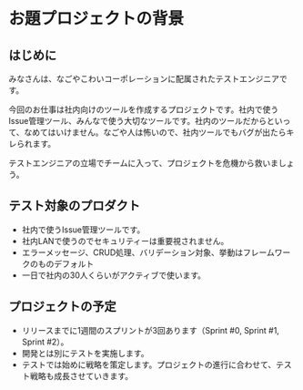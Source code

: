 お題プロジェクトの背景
==================================================

はじめに
----------------------------------------

みなさんは、なごやこわいコーポレーションに配属されたテストエンジニアです。

今回のお仕事は社内向けのツールを作成するプロジェクトです。社内で使うIssue管理ツール、みんなで使う大切なツールです。社内のツールだからといって、なめてはいけません。なごや人は怖いので、社内ツールでもバグが出たらキレられます。

テストエンジニアの立場でチームに入って、プロジェクトを危機から救いましょう。


テスト対象のプロダクト
----------------------------------------

 * 社内で使うIssue管理ツールです。
 * 社内LANで使うのでセキュリティーは重要視されません。
 * エラーメッセージ、CRUD処理、バリデーション対象、挙動はフレームワークのものデフォルト
 * 一日で社内の30人くらいがアクティブで使います。

プロジェクトの予定
----------------------------------------

 * リリースまでに1週間のスプリントが3回あります（Sprint #0, Sprint #1, Sprint #2）。
 * 開発とは別にテストを実施します。
 * テストでは始めに戦略を策定します。プロジェクトの進行に合わせて、テスト戦略も成長させていきます。
